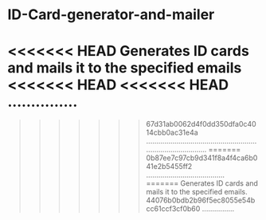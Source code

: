 # ID-Card-generator-and-mailer
<<<<<<< HEAD
Generates ID cards and mails it to the specified emails
<<<<<<< HEAD
<<<<<<< HEAD
...............
=======
>>>>>>> 67d31ab0062d4f0dd350dfa0c4014cbb0ac31e4a
.....................................................................................
=======
>>>>>>> 0b87ee7c97cb9d341f8a4f4ca6b041e2b5455ff2
.......................................
=======
Generates ID cards and mails it to the specified emails.
>>>>>>> 44076b0bdb2b96f5ec8055e54bcc61ccf3cf0b60
................